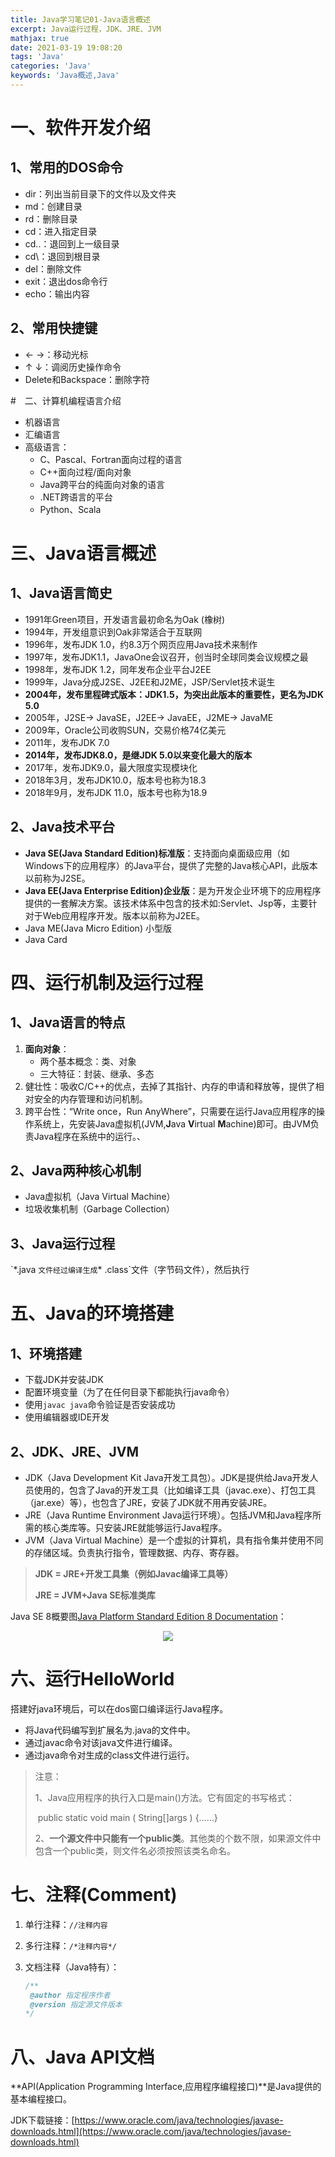 ```yaml
---
title: Java学习笔记01-Java语言概述
excerpt: Java运行过程，JDK、JRE、JVM
mathjax: true
date: 2021-03-19 19:08:20
tags: 'Java'
categories: 'Java'
keywords: 'Java概述,Java'
---
```


# 一、软件开发介绍

## 1、常用的DOS命令

* dir：列出当前目录下的文件以及文件夹
* md：创建目录
* rd：删除目录
* cd：进入指定目录
* cd..：退回到上一级目录
* cd\：退回到根目录
* del：删除文件
* exit：退出dos命令行
* echo：输出内容

## 2、常用快捷键

* ← →：移动光标
* ↑ ↓：调阅历史操作命令
* Delete和Backspace：删除字符

#　二、计算机编程语言介绍

* 机器语言
* 汇编语言
* 高级语言：
  * C、Pascal、Fortran面向过程的语言
  * C++面向过程/面向对象
  * Java跨平台的纯面向对象的语言
  * .NET跨语言的平台
  * Python、Scala

# 三、Java语言概述

## 1、Java语言简史

* 1991年Green项目，开发语言最初命名为Oak (橡树)
* 1994年，开发组意识到Oak非常适合于互联网
* 1996年，发布JDK 1.0，约8.3万个网页应用Java技术来制作
* 1997年，发布JDK1.1，JavaOne会议召开，创当时全球同类会议规模之最
* 1998年，发布JDK 1.2，同年发布企业平台J2EE
* 1999年，Java分成J2SE、J2EE和J2ME，JSP/Servlet技术诞生
* **2004年，发布里程碑式版本：JDK1.5，为突出此版本的重要性，更名为JDK 5.0**
* 2005年，J2SE-> JavaSE，J2EE-> JavaEE，J2ME-> JavaME
* 2009年，Oracle公司收购SUN，交易价格74亿美元
* 2011年，发布JDK 7.0
* **2014年，发布JDK8.0，是继JDK 5.0以来变化最大的版本**
* 2017年，发布JDK9.0，最大限度实现模块化
* 2018年3月，发布JDK10.0，版本号也称为18.3
* 2018年9月，发布JDK 11.0，版本号也称为18.9

## 2、Java技术平台

* **Java SE(Java Standard Edition)标准版**：支持面向桌面级应用（如Windows下的应用程序）的Java平台，提供了完整的Java核心API，此版本以前称为J2SE。
* **Java EE(Java Enterprise Edition)企业版**：是为开发企业环境下的应用程序提供的一套解决方案。该技术体系中包含的技术如:Servlet、Jsp等，主要针对于Web应用程序开发。版本以前称为J2EE。
* Java ME(Java Micro Edition) 小型版
* Java Card

# 四、运行机制及运行过程

## 1、Java语言的特点

1. **面向对象**：
   * 两个基本概念：类、对象
   * 三大特征：封装、继承、多态
2. 健壮性：吸收C/C++的优点，去掉了其指针、内存的申请和释放等，提供了相对安全的内存管理和访问机制。
3. 跨平台性：“Write once，Run AnyWhere”，只需要在运行Java应用程序的操作系统上，先安装Java虚拟机(JVM,**J**ava **V**irtual **M**achine)即可。由JVM负责Java程序在系统中的运行。、

## 2、Java两种核心机制

* Java虚拟机（Java Virtual Machine）
* 垃圾收集机制（Garbage Collection）

## 3、Java运行过程

\`*.java `文件经过编译生成`\* .class`文件（字节码文件），然后执行

# 五、Java的环境搭建

## 1、环境搭建

* 下载JDK并安装JDK
* 配置环境变量（为了在任何目录下都能执行java命令）
* 使用`javac java`命令验证是否安装成功
* 使用编辑器或IDE开发

## 2、JDK、JRE、JVM

* JDK（Java Development Kit  Java开发工具包）。JDK是提供给Java开发人员使用的，包含了Java的开发工具（比如编译工具（javac.exe）、打包工具（jar.exe）等），也包含了JRE，安装了JDK就不用再安装JRE。
* JRE（Java Runtime Environment Java运行环境）。包括JVM和Java程序所需的核心类库等。只安装JRE就能够运行Java程序。
* JVM（Java Virtual Machine）是一个虚拟的计算机，具有指令集并使用不同的存储区域。负责执行指令，管理数据、内存、寄存器。

> **JDK = JRE+开发工具集（例如Javac编译工具等）**
>
> **JRE = JVM+Java SE标准类库**

Java SE 8概要图[Java Platform Standard Edition 8 Documentation](https://docs.oracle.com/javase/8/docs/)：

<div align='center'>
    <img src="https://cdn.jsdelivr.net/gh/kangshitao/BlogPicture@main/img/java-note-0101_1.png"/>
</div>

# 六、运行HelloWorld

搭建好java环境后，可以在dos窗口编译运行Java程序。

* 将Java代码编写到扩展名为.java的文件中。
* 通过javac命令对该java文件进行编译。
* 通过java命令对生成的class文件进行运行。

> 注意：
>
> 1、Java应用程序的执行入口是main()方法。它有固定的书写格式：
>
> ​					public static void main ( String[]args )  {……}
>
> 2、**一个源文件中只能有一个public类**。其他类的个数不限，如果源文件中包含一个public类，则文件名必须按照该类名命名。

# 七、注释(Comment)

1. 单行注释：`//注释内容`

2. 多行注释：`/*注释内容*/`

3. 文档注释（Java特有）：

   ```java
   /**
   	@author 指定程序作者
   	@version 指定源文件版本
   */
   ```

   

# 八、Java API文档

**API(Application Programming Interface,应用程序编程接口)**是Java提供的基本编程接口。

JDK下载链接：[https://www.oracle.com/java/technologies/javase-downloads.html](https://www.oracle.com/java/technologies/javase-downloads.html)

